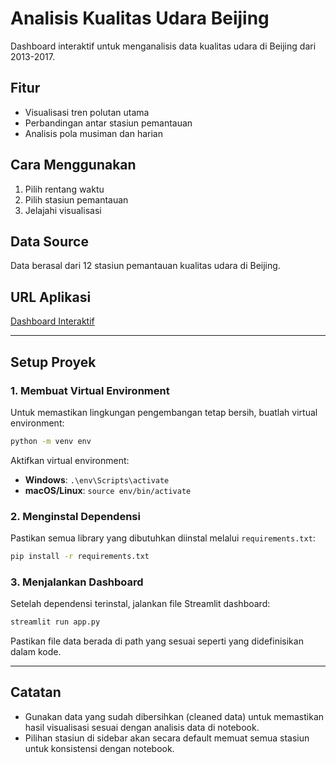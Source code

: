 # Analisis Kualitas Udara Beijing

Dashboard interaktif untuk menganalisis data kualitas udara di Beijing dari 2013-2017.

## Fitur
- Visualisasi tren polutan utama
- Perbandingan antar stasiun pemantauan
- Analisis pola musiman dan harian

## Cara Menggunakan
1. Pilih rentang waktu
2. Pilih stasiun pemantauan
3. Jelajahi visualisasi

## Data Source
Data berasal dari 12 stasiun pemantauan kualitas udara di Beijing.

## URL Aplikasi
[Dashboard Interaktif](https://air-quality-analysis-5pragjde3af23gzj5vonv8.streamlit.app/)

---

## Setup Proyek

### 1. Membuat Virtual Environment
Untuk memastikan lingkungan pengembangan tetap bersih, buatlah virtual environment:

```bash
python -m venv env
```

Aktifkan virtual environment:
- **Windows**: `.\env\Scripts\activate`
- **macOS/Linux**: `source env/bin/activate`

### 2. Menginstal Dependensi
Pastikan semua library yang dibutuhkan diinstal melalui `requirements.txt`:

```bash
pip install -r requirements.txt
```

### 3. Menjalankan Dashboard
Setelah dependensi terinstal, jalankan file Streamlit dashboard:

```bash
streamlit run app.py
```

Pastikan file data berada di path yang sesuai seperti yang didefinisikan dalam kode.

---

## Catatan
- Gunakan data yang sudah dibersihkan (cleaned data) untuk memastikan hasil visualisasi sesuai dengan analisis data di notebook.
- Pilihan stasiun di sidebar akan secara default memuat semua stasiun untuk konsistensi dengan notebook.
